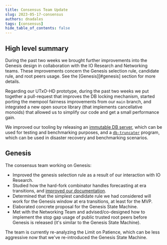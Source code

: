 ```yaml
---
title: Consensus Team Update
slug: 2023-05-17-consensus
authors: dnadales
tags: [consensus]
hide_table_of_contents: false
---
```


## High level summary

During the past two weeks we brought further improvements into the Genesis design in collaboration with the IO Research and Networking teams. These improvements concern the Genesis selection rule, candidate rule, and root peers usage. See the [Genesis][#genesis] section for more details.

Regarding our UTxO-HD prototype, during the past two weeks we put together a pull-request that improves the DB locking mechanism, started porting the mempool fairness improvements from our `main` branch, and integrated a new open source library (that implements cancellative monoids) that allowed us to simplify our code and get a small performance gain.

We improved our tooling by releasing an [immutable DB server](https://github.com/input-output-hk/ouroboros-consensus/pull/68), which can be used for testing and benchmarking purposes, and a [`db-truncater`](https://github.com/input-output-hk/ouroboros-consensus/pull/70) program, which can be used in disaster recovery and benchmarking scenarios.

## Genesis 

The consensus team working on Genesis:

- Improved the genesis selection rule as a result of our interaction with IO Research.
- Studied how the hard-fork combinator handles forecasting at era transitions, and [improved our documentation](https://github.com/input-output-hk/ouroboros-consensus/pull/89).
- Determined that the simplest candidate rule we had considered will work for the Genesis window at era transitions, at least for the MVP.
- Elaborated concrete proposal for the Genesis State Machine.
- Met with the Networking Team and advised/co-designed how to implement the stop gap usage of public trusted root peers before Genesis is released (it's similar to the Genesis State Machine).

The team is currently re-analyzing the Limit on Patience, which can be less aggressive now that we've re-introduced the Genesis State Machine.
